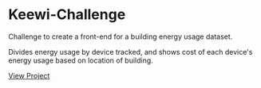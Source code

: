 # Keewi-Challenge
 Challenge to create a front-end for a building energy usage dataset.
 
 Divides energy usage by device tracked, and shows cost of each device's energy usage based on location of building.
 
 <a href="https://pranavmayuram.github.io/Keewi-Challenge/public/">View Project</a>
